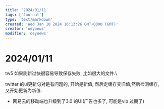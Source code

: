 ```yaml
---
title: '2024/01/11'
tags: ['Journal']
type: 'text/markdown'
created: 'Wed Jan 10 2024 16:13:26 GMT+0000 (GMT)'
creator: 'oeyoews'
modifier: 'oeyoews'
---
```


# 2024/01/11

tw5 如果刷新过快很容易导致保存失败, 比如很大的文件.\

twitter 的ui更新句对是有问题的, 开始是新值, 然后走缓存变旧值,然后检测缓存, 又开始更新为新值.

* 网易云的移动端也升级到了3.0 的UI(广告也多了, 可能是vip 过期了)
